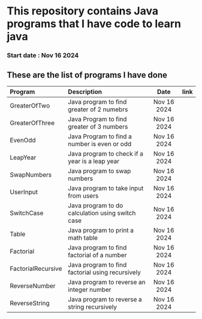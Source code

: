# This repository contains Java programs that I have code to learn java

### Start date : Nov 16 2024



## These are the list of programs I have done


| Program            | Description                                      |    Date     | link |
|:-------------------|:-------------------------------------------------|:-----------:|-----:|
| GreaterOfTwo       | Java program to find greater of 2 numebrs        | Nov 16 2024 |      |
| GreaterOfThree     | Java Program to find greater of 3 numbers        | Nov 16 2024 |      |
| EvenOdd            | Java Program to find a number is even or odd     | Nov 16 2024 |      |
| LeapYear           | Java program to check if a year is a leap year   | Nov 16 2024 |      |
| SwapNumbers        | Java program to swap numbers                     | Nov 16 2024 |      | 
| UserInput          | Java program to take input from users            | Nov 16 2024 |      | 
| SwitchCase         | Java program to do calculation using switch case | Nov 16 2024 |      | 
| Table              | Java program to print a math table               | Nov 16 2024 |      | 
| Factorial          | Java program to find factorial of a number       | Nov 16 2024 |      | 
| FactorialRecursive | Java program to find factorial using recursively | Nov 16 2024 |      | 
| ReverseNumber      | Java program to reverse an integer number        | Nov 16 2024 |      | 
| ReverseString      | Java program to reverse a string recursively     | Nov 16 2024 |      | 
